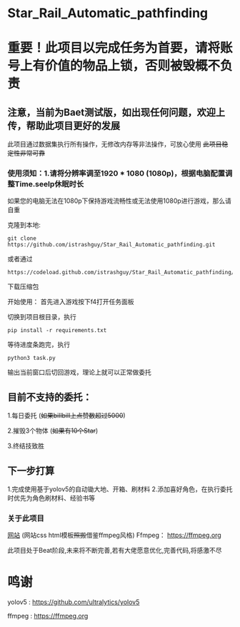 # Star_Rail_Automatic_pathfinding

# 重要！此项目以完成任务为首要，请将账号上有价值的物品上锁，否则被毁概不负责

## 注意，当前为Baet测试版，如出现任何问题，欢迎上传，帮助此项目更好的发展

此项目通过数据集执行所有操作，无修改内存等非法操作，可放心使用  ~~此项目稳定性非常可靠~~

### 使用须知：1.请将分辨率调至1920 * 1080 (1080p)，根据电脑配置调整Time.seelp休眠时长 
如果您的电脑无法在1080p下保持游戏流畅性或无法使用1080p进行游戏，那么请自重



克隆到本地:
```
git clone https://github.com/istrashguy/Star_Rail_Automatic_pathfinding.git
```
或者通过
```
https://codeload.github.com/istrashguy/Star_Rail_Automatic_pathfinding/zip/refs/heads/main
```
下载压缩包


开始使用：
首先进入游戏按下f4打开任务面板

切换到项目根目录，执行
```
pip install -r requirements.txt
```
等待进度条跑完，执行
```
python3 task.py
```
输出当前窗口后切回游戏，理论上就可以正常做委托

## 目前不支持的委托：
1.每日委托 (~~如果billbill上点赞数超过5000~~)

2.摧毁3个物体 (~~如果有10个Star~~)

3.终结技致胜

## 下一步打算

1.完成使用基于yolov5的自动锄大地、开箱、刷材料
2.添加喜好角色，在执行委托时优先为角色刷材料、经验书等

### 关于此项目

[网站](https://beefirm.top/)
(网站css html模板~~照搬~~借鉴ffmpeg风格)
Ffmpeg： https://ffmpeg.org

此项目处于Beat阶段,未来将不断完善,若有大佬愿意优化,完善代码,将感激不尽

# 鸣谢

yolov5 : https://github.com/ultralytics/yolov5

ffmpeg : https://ffmpeg.org


